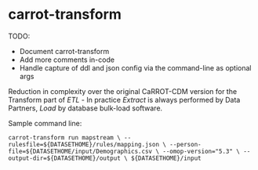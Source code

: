 # carrot-transform

TODO: 
* Document carrot-transform 
* Add more comments in-code
* Handle capture of ddl and json config via the command-line as optional args

Reduction in complexity over the original CaRROT-CDM version for the Transform part of *ETL* - In practice *Extract* is always 
performed by Data Partners, *Load* by database bulk-load software.

Sample command line:

`carrot-transform run mapstream \
        --rulesfile=${DATASETHOME}/rules/mapping.json \
        --person-file=${DATASETHOME/input/Demographics.csv \
        --omop-version="5.3" \
        --output-dir=${DATASETHOME}/output \
        ${DATASETHOME}/input`

